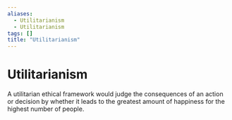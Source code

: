 ```yaml
---
aliases:
  - Utilitarianism
  - Utilitarianism
tags: []
title: "Utilitarianism"
---
```


# Utilitarianism

A utilitarian ethical framework would judge the consequences of an action or decision by whether it leads to the greatest amount of happiness for the highest number of people.